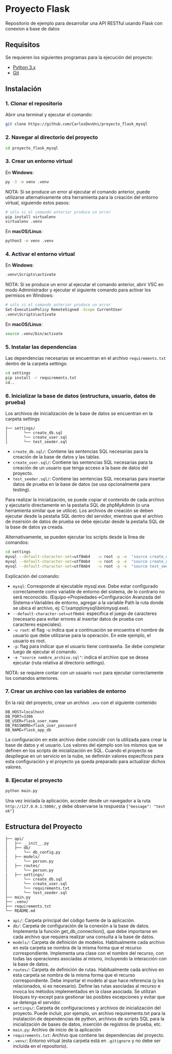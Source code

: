 # Proyecto Flask

Repositorio de ejemplo para desarrollar una API RESTful usando Flask con conexion a base de datos

## Requisitos

Se requieren los siguientes programas para la ejecución del proyecto:

- [Python 3.x](https://www.python.org/downloads/)
- [Git](https://git-scm.com/)

## Instalación

### 1. Clonar el repositorio

Abrir una terminal y ejecutar el comando:

```bash
git clone https://github.com/CarlosDevUni/proyecto_flask_mysql
```

### 2. Navegar al directorio del proyecto

```bash
cd proyecto_flask_mysql
```

### 3. Crear un entorno virtual

En **Windows**:

```bash
py -3 -m venv .venv
```

NOTA: Si se produce un error al ejecutar el comando anterior, puede utilizarse alternativamente otra herramienta para la creación del entorno virtual, siguiendo estos pasos:
```bash
# sólo si el comando anterior produce un error
pip install virtualenv
virtualenv .venv
```


En **macOS/Linux**:

```bash
python3 -m venv .venv
```

### 4. Activar el entorno virtual

En **Windows**:

```bash
.venv\Scripts\activate
```

NOTA: Si se produce un error al ejecutar el comando anterior, abrir VSC en modo Administrador y ejecutar el siguiente comando para activar los permisos en Windows:
```bash
# sólo si el comando anterior produce un error
Set-ExecutionPolicy RemoteSigned -Scope CurrentUser
.venv\Scripts\activate
```

En **macOS/Linux**:

```bash
source .venv/bin/activate
```

### 5. Instalar las dependencias

Las dependencias necesarias se encuentran en el archivo `requirements.txt` dentro de la carpeta settings:

```bash
cd settings
pip install -r requirements.txt
cd..
```


### 6. Inicializar la base de datos (estructura, usuario, datos de prueba)

Los archivos de inicialización de la base de datos se encuentran en la carpeta settings

```
├── settings/
│       └── create_db.sql
│       └── create_user.sql
│       └── test_seeder.sql
```
- `create_db.sql/`: Contiene las sentencias SQL necesarias para la creación de la base de datos y las tablas.
- `create_user.sql/`: Contiene las sentencias SQL necesarias para la creación de un usuario que tenga acceso a la base de datos del proyecto.
- `test_seeder.sql/`: Contiene las sentencias SQL necesarias para insertar datos de prueba en la base de datos (se usa opcionalmente para testing).

Para realizar la inicialización, se puede copiar el contenido de cada archivo y ejecutarlo directamente en la pestaña SQL de phpMyAdmin (o una herramienta similar que se utilice). Los archivos de creación se deben ejecutar desde la pestaña SQL dentro del servidor, mientras que el archivo de insersión de datos de prueba se debe ejecutar desde la pestaña SQL de la base de datos ya creada.  

Alternativamente, se pueden ejecutar los scripts desde la línea de comandos:

```bash
cd settings
mysql --default-character-set=utf8mb4   -u root -p -e  "source create_db.sql"
mysql --default-character-set=utf8mb4   -u root -p -e  "source create_user.sql"
mysql --default-character-set=utf8mb4   -u root -p -e  "source test_seeder.sql"
```
Explicación del comando:
- `mysql`: Corresponde al ejecutable mysql.exe. Debe estar configurado correctamente como variable de entorno del sistema, de lo contrario no será reconocido. (Equipo->Propiedades->Configuración Avanzada del Sistema->Variables de entorno, agregar a la variable Path la ruta donde se ubica el archivo, ej: C:\xampp\mysql\bin\mysql.exe).
- `--default-character-set=utf8mb4`: especifica el juego de caracteres (necesario para evitar errores al insertar datos de prueba con caracteres especiales).
- `-u root`: el flag -u indica que a continuación se encuentra el nombre de usuario que debe utilizarse para la operación. En este ejemplo, el usuario es root. 
- `-p`: flag para indicar que el usuario tiene contraseña. Se debe completar luego de ejecutar el comando.
- `-e "source nombre_archivo.sql"`: indica el archivo que se desea ejecutar (ruta relativa al directorio settings).

NOTA: se requiere contar con un usuario `root` para ejecutar correctamente los comandos anteriores.

### 7. Crear un archivo con las variables de entorno

En la raíz del proyecto, crear un archivo `.env` con el siguiente contenido

```
DB_HOST=localhost
DB_PORT=3306
DB_USER=flask_user_name
DB_PASSWORD=flask_user_password
DB_NAME=flask_app_db
```

La configuración en este archivo debe coincidir con la utilizada para crear la base de datos y el usuario. Los valores del ejemplo son los mismos que se definen en los scripts de inicialización en SQL. Cuando el proyecto se despliegue en un servicio en la nube, se definirán valores específicos para esta configuración y el proyecto ya queda preparado para actualizar dichos valores.

### 8. Ejecutar el proyecto

```bash
python main.py
```

Una vez iniciada la aplicación, acceder desde un navegador a la ruta `http://127.0.0.1:5000/`, y debe observarse la respuesta `{"message": "test ok"}`
## Estructura del Proyecto

```
├── api/
│   ├── __init__.py
│   ├── db/
│       └── db_config.py
|   ├── models/
│       └── person.py
|   ├── routes/
│       └── person.py
|   ├── settings/
│       └── create_db.sql
│       └── create_user.sql
│       └── requirements.txt
│       └── test_seeder.sql
├── main.py
├── .venv/
├── requirements.txt
└── README.md
```

- `api/`: Carpeta principal del código fuente de la aplicación.
- `db/`: Carpeta de configuración de la conexión a la base de datos. Implementa la función get_db_connection(), que debe importarse en cada archivo que requiera realizar una consulta a la base de datos.
- `models/`: Carpeta de definición de modelos. Habitualmente cada archivo en esta carpeta se nombra de la misma forma que el recurso correspondiente. Implementa una clase con el nombre del recurso, con todas las operaciones asociadas al mismo, incluyendo la interacción con la base de datos.
- `routes/`: Carpeta de definición de rutas. Habitualmente cada archivo en esta carpeta se nombra de la misma forma que el recurso correspondiente. Debe importar el modelo al que hace referencia (y los relacionados, si es necesario). Define las rutas asociadas al recurso e invoca los métodos implementados en la clase asociada. Se utilizan bloques try-except para gestionar las posibles excepciones y evitar que se detenga el servidor.
- `settings/`: Carpeta de configuraciones y archivos de inicialización del proyecto. Puede incluir, por ejemplo, un archivo requirements.txt para la instalación de dependencias de python, archivos de scripts SQL para la inicialización de bases de datos, inserción de registros de prueba, etc. 
- `main.py`: Archivo de inicio de la aplicación
- `requirements.txt`: Archivo que contiene las dependencias del proyecto.
- `.venv/`: Entorno virtual (esta carpeta está en `.gitignore` y no debe ser incluida en el repositorio).